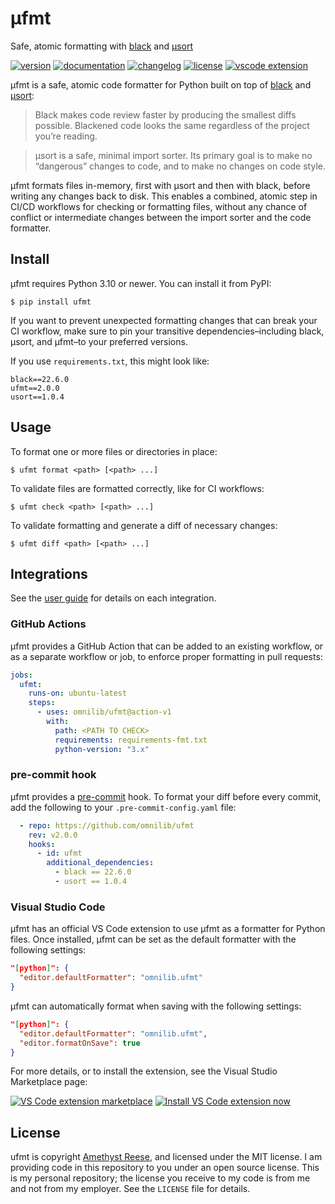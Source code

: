# µfmt

Safe, atomic formatting with [black][] and [µsort][]

[![version](https://img.shields.io/pypi/v/ufmt.svg)](https://pypi.org/project/ufmt)
[![documentation](https://readthedocs.org/projects/ufmt/badge/?version=latest)](https://ufmt.omnilib.dev)
[![changelog](https://img.shields.io/badge/change-log-lightgrey)](https://ufmt.omnilib.dev/en/latest/changelog.html)
[![license](https://img.shields.io/pypi/l/ufmt.svg)](https://github.com/omnilib/ufmt/blob/master/LICENSE)
[![vscode extension](https://img.shields.io/badge/vscode-extension-007ACC?logo=visualstudiocode)](https://marketplace.visualstudio.com/items?itemName=omnilib.ufmt)

µfmt is a safe, atomic code formatter for Python built on top of [black][] and [µsort][]:

> Black makes code review faster by producing the smallest diffs possible. Blackened code looks the same regardless of the project you’re reading.

> μsort is a safe, minimal import sorter. Its primary goal is to make no “dangerous” changes to code, and to make no changes on code style.

µfmt formats files in-memory, first with µsort and then with black, before writing any
changes back to disk. This enables a combined, atomic step in CI/CD workflows for
checking or formatting files, without any chance of conflict or intermediate changes
between the import sorter and the code formatter.


Install
-------

µfmt requires Python 3.10 or newer. You can install it from PyPI:

```shell-session
$ pip install ufmt
```

If you want to prevent unexpected formatting changes that can break your CI workflow,
make sure to pin your transitive dependencies–including black, µsort, and µfmt–to your
preferred versions.

If you use `requirements.txt`, this might look like:

```text
black==22.6.0
ufmt==2.0.0
usort==1.0.4
```


Usage
-----

To format one or more files or directories in place:

```shell-session
$ ufmt format <path> [<path> ...]
```

To validate files are formatted correctly, like for CI workflows:

```shell-session
$ ufmt check <path> [<path> ...]
```

To validate formatting and generate a diff of necessary changes:

```shell-session
$ ufmt diff <path> [<path> ...]
```


Integrations
------------

See the [user guide](https://ufmt.omnilib.dev/en/latest/guide.html#integrations)
for details on each integration.

### GitHub Actions

µfmt provides a GitHub Action that can be added to an existing workflow,
or as a separate workflow or job, to enforce proper formatting in pull requests:

```yaml
jobs:
  ufmt:
    runs-on: ubuntu-latest
    steps:
      - uses: omnilib/ufmt@action-v1
        with:
          path: <PATH TO CHECK>
          requirements: requirements-fmt.txt
          python-version: "3.x"
```

### pre-commit hook

µfmt provides a [pre-commit][] hook. To format your diff before
every commit, add the following to your `.pre-commit-config.yaml` file:

```yaml
  - repo: https://github.com/omnilib/ufmt
    rev: v2.0.0
    hooks:
      - id: ufmt
        additional_dependencies: 
          - black == 22.6.0
          - usort == 1.0.4
```

### Visual Studio Code

µfmt has an official VS Code extension to use µfmt as a formatter for Python files.
Once installed, µfmt can be set as the default formatter with the following settings:

```json
"[python]": {
  "editor.defaultFormatter": "omnilib.ufmt"
}
```

µfmt can automatically format when saving with the following settings:

```json
"[python]": {
  "editor.defaultFormatter": "omnilib.ufmt",
  "editor.formatOnSave": true
}
```

For more details, or to install the extension, see the Visual Studio Marketplace page:

[![VS Code extension marketplace](https://img.shields.io/badge/VSCode-ufmt-007ACC?style=for-the-badge&logo=visualstudiocode)](https://marketplace.visualstudio.com/items?itemName=omnilib.ufmt)
[![Install VS Code extension now](https://img.shields.io/badge/-Install%20Now-107C10?style=for-the-badge&logo=visualstudiocode)](vscode:extension/omnilib.ufmt)


License
-------

ufmt is copyright [Amethyst Reese](https://noswap.com), and licensed under
the MIT license.  I am providing code in this repository to you under an open
source license.  This is my personal repository; the license you receive to
my code is from me and not from my employer. See the `LICENSE` file for details.


[black]: https://black.readthedocs.io
[µsort]: https://usort.readthedocs.io
[pre-commit]: https://pre-commit.com
